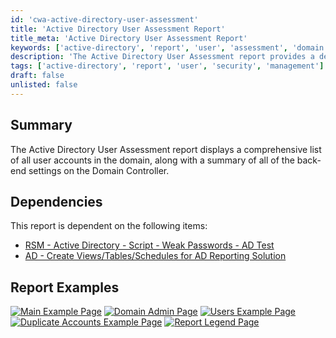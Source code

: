 ```yaml
---
id: 'cwa-active-directory-user-assessment'
title: 'Active Directory User Assessment Report'
title_meta: 'Active Directory User Assessment Report'
keywords: ['active-directory', 'report', 'user', 'assessment', 'domain', 'settings']
description: 'The Active Directory User Assessment report provides a detailed overview of all user accounts within the domain, including a summary of the associated back-end settings on the Domain Controller, enabling administrators to assess user security and account management effectively.'
tags: ['active-directory', 'report', 'user', 'security', 'management']
draft: false
unlisted: false
---
```

## Summary

The Active Directory User Assessment report displays a comprehensive list of all user accounts in the domain, along with a summary of all of the back-end settings on the Domain Controller.

## Dependencies

This report is dependent on the following items:

- [RSM - Active Directory - Script - Weak Passwords - AD Test](https://proval.itglue.com/DOC-5078775-9492875)
- [AD - Create Views/Tables/Schedules for AD Reporting Solution](https://proval.itglue.com/DOC-5078775-9492882)

## Report Examples

[![Main Example Page](thumbnail/AD_User_Assessment_-_Main_Example_Page.png)](large/AD_User_Assessment_-_Main_Example_Page.png)
[![Domain Admin Page](thumbnail/AD_User_Assessment_-_Domain_Admin_Page.png)](large/AD_User_Assessment_-_Domain_Admin_Page.png)
[![Users Example Page](thumbnail/AD_User_Assessment_-_Users_Example_Page.png)](large/AD_User_Assessment_-_Users_Example_Page.png)
[![Duplicate Accounts Example Page](thumbnail/AD_User_Assessment_-_Duplicate_Accounts_Example_Page.png)](large/AD_User_Assessment_-_Duplicate_Accounts_Example_Page.png)
[![Report Legend Page](thumbnail/AD_User_Assessment_-_Report_Legend_Page.png)](large/AD_User_Assessment_-_Report_Legend_Page.png)




